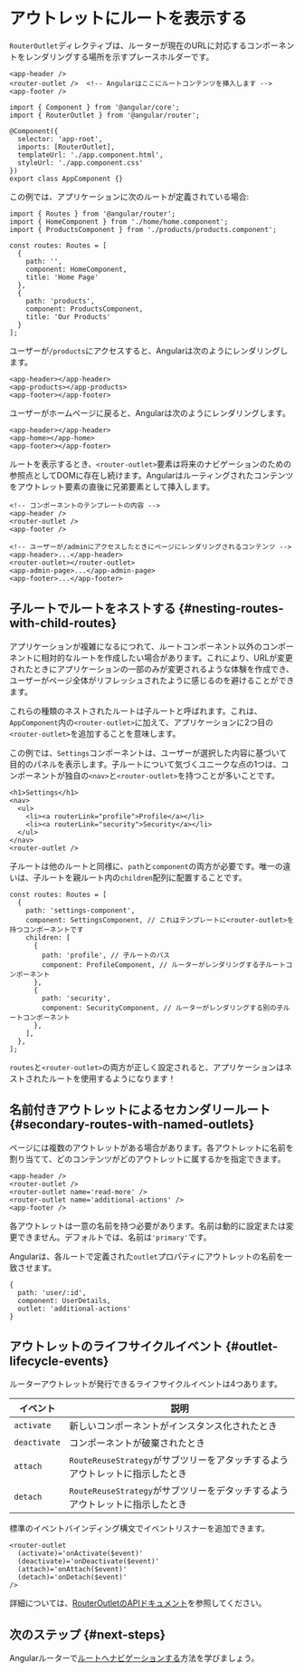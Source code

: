 # アウトレットにルートを表示する

`RouterOutlet`ディレクティブは、ルーターが現在のURLに対応するコンポーネントをレンダリングする場所を示すプレースホルダーです。

```angular-html
<app-header />
<router-outlet />  <!-- Angularはここにルートコンテンツを挿入します -->
<app-footer />
```

```angular-ts
import { Component } from '@angular/core';
import { RouterOutlet } from '@angular/router';

@Component({
  selector: 'app-root',
  imports: [RouterOutlet],
  templateUrl: './app.component.html',
  styleUrl: './app.component.css'
})
export class AppComponent {}
```

この例では、アプリケーションに次のルートが定義されている場合:

```angular-ts
import { Routes } from '@angular/router';
import { HomeComponent } from './home/home.component';
import { ProductsComponent } from './products/products.component';

const routes: Routes = [
  {
    path: '',
    component: HomeComponent,
    title: 'Home Page'
  },
  {
    path: 'products',
    component: ProductsComponent,
    title: 'Our Products'
  }
];
```

ユーザーが`/products`にアクセスすると、Angularは次のようにレンダリングします。

```angular-html
<app-header></app-header>
<app-products></app-products>
<app-footer></app-footer>
```

ユーザーがホームページに戻ると、Angularは次のようにレンダリングします。

```angular-html
<app-header></app-header>
<app-home></app-home>
<app-footer></app-footer>
```

ルートを表示するとき、`<router-outlet>`要素は将来のナビゲーションのための参照点としてDOMに存在し続けます。Angularはルーティングされたコンテンツをアウトレット要素の直後に兄弟要素として挿入します。

```angular-html
<!-- コンポーネントのテンプレートの内容 -->
<app-header />
<router-outlet />
<app-footer />
```

```angular-html
<!-- ユーザーが/adminにアクセスしたときにページにレンダリングされるコンテンツ -->
<app-header>...</app-header>
<router-outlet></router-outlet>
<app-admin-page>...</app-admin-page>
<app-footer>...</app-footer>
```

## 子ルートでルートをネストする {#nesting-routes-with-child-routes}

アプリケーションが複雑になるにつれて、ルートコンポーネント以外のコンポーネントに相対的なルートを作成したい場合があります。これにより、URLが変更されたときにアプリケーションの一部のみが変更されるような体験を作成でき、ユーザーがページ全体がリフレッシュされたように感じるのを避けることができます。

これらの種類のネストされたルートは子ルートと呼ばれます。これは、`AppComponent`内の`<router-outlet>`に加えて、アプリケーションに2つ目の`<router-outlet>`を追加することを意味します。

この例では、`Settings`コンポーネントは、ユーザーが選択した内容に基づいて目的のパネルを表示します。子ルートについて気づくユニークな点の1つは、コンポーネントが独自の`<nav>`と`<router-outlet>`を持つことが多いことです。

```angular-html
<h1>Settings</h1>
<nav>
  <ul>
    <li><a routerLink="profile">Profile</a></li>
    <li><a routerLink="security">Security</a></li>
  </ul>
</nav>
<router-outlet />
```

子ルートは他のルートと同様に、`path`と`component`の両方が必要です。唯一の違いは、子ルートを親ルート内の`children`配列に配置することです。

```angular-ts
const routes: Routes = [
  {
    path: 'settings-component',
    component: SettingsComponent, // これはテンプレートに<router-outlet>を持つコンポーネントです
    children: [
      {
        path: 'profile', // 子ルートのパス
        component: ProfileComponent, // ルーターがレンダリングする子ルートコンポーネント
      },
      {
        path: 'security',
        component: SecurityComponent, // ルーターがレンダリングする別の子ルートコンポーネント
      },
    ],
  },
];
```

`routes`と`<router-outlet>`の両方が正しく設定されると、アプリケーションはネストされたルートを使用するようになります！

## 名前付きアウトレットによるセカンダリールート {#secondary-routes-with-named-outlets}

ページには複数のアウトレットがある場合があります。各アウトレットに名前を割り当てて、どのコンテンツがどのアウトレットに属するかを指定できます。

```angular-html
<app-header />
<router-outlet />
<router-outlet name='read-more' />
<router-outlet name='additional-actions' />
<app-footer />
```

各アウトレットは一意の名前を持つ必要があります。名前は動的に設定または変更できません。デフォルトでは、名前は`'primary'`です。

Angularは、各ルートで定義された`outlet`プロパティにアウトレットの名前を一致させます。

```angular-ts
{
  path: 'user/:id',
  component: UserDetails,
  outlet: 'additional-actions'
}
```

## アウトレットのライフサイクルイベント {#outlet-lifecycle-events}

ルーターアウトレットが発行できるライフサイクルイベントは4つあります。

| イベント       | 説明                                           |
| ------------ | ---------------------------------------------- |
| `activate`   | 新しいコンポーネントがインスタンス化されたとき |
| `deactivate` | コンポーネントが破棄されたとき                 |
| `attach`     | `RouteReuseStrategy`がサブツリーをアタッチするようアウトレットに指示したとき |
| `detach`     | `RouteReuseStrategy`がサブツリーをデタッチするようアウトレットに指示したとき |

標準のイベントバインディング構文でイベントリスナーを追加できます。

```angular-html
<router-outlet
  (activate)='onActivate($event)'
  (deactivate)='onDeactivate($event)'
  (attach)='onAttach($event)'
  (detach)='onDetach($event)'
/>
```

詳細については、[RouterOutletのAPIドキュメント](/api/router/RouterOutlet?tab=api)を参照してください。

## 次のステップ {#next-steps}

Angularルーターで[ルートへナビゲーションする](/guide/routing/navigate-to-routes)方法を学びましょう。
